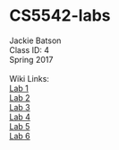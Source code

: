 # CS5542-labs<br>
Jackie Batson<br>
Class ID: 4<br>
Spring 2017<br>
<br>
Wiki Links:<br>
<a href="https://github.com/jbvx8/CS5542-labs/wiki/Lab-1">Lab 1</a><br>
<a href="https://github.com/jbvx8/CS5542-labs/wiki/Lab-2">Lab 2</a><br>
<a href="https://github.com/jbvx8/CS5542-labs/wiki/Lab-3">Lab 3</a><br>
<a href="https://github.com/jbvx8/CS5542-labs/wiki/Lab-4">Lab 4</a><br>
<a href="https://github.com/jbvx8/CS5542-labs/wiki/Lab-5">Lab 5</a><br>
<a href="https://github.com/jbvx8/CS5542-labs/wiki/Lab-6">Lab 6</a><br>

